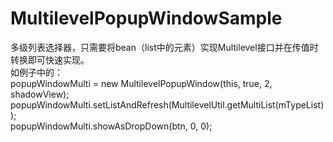 # MultilevelPopupWindowSample

多级列表选择器，只需要将bean（list中的元素）实现Multilevel接口并在传值时转换即可快速实现。</br>
如例子中的：</br>
popupWindowMulti = new MultilevelPopupWindow(this, true, 2, shadowView);</br>
popupWindowMulti.setListAndRefresh(MultilevelUtil.getMultiList(mTypeList));</br>
popupWindowMulti.showAsDropDown(btn, 0, 0);
